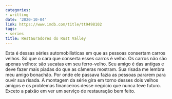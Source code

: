 ```yaml
---
categories:
- writting
date: '2020-10-04'
link: https://www.imdb.com/title/tt9498102
tags:
- series
title: Restauradores do Rust Valley
---
```


Esta é dessas séries automobilísticas em que as pessoas consertam carros velhos. Só que o cara que conserta esses carros é velho. Os carros não são apenas velhos: são sucatas em seu ferro-velho. Seu amigo é das antigas e deve fazer mais piadas do que as câmeras mostram. Sua risada me lembra meu amigo bonachão. Por onde ele passava fazia as pessoas pararem para ouvir sua risada. A montagem da série gira em torno desses dois velhos amigos e os problemas financeiros desse negócio que nunca teve futuro. Exceto a paixão em ver um serviço de restauração bem feito.